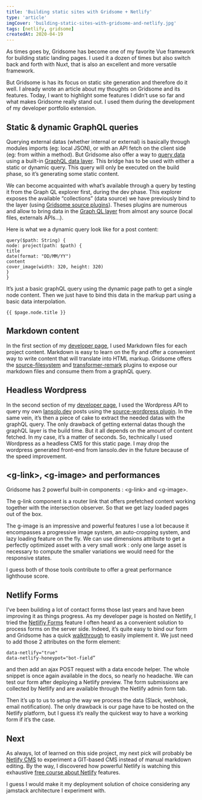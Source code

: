 ```yaml
---
title: 'Building static sites with Gridsome + Netlify'
type: 'article'
imgCover: 'building-static-sites-with-gridsome-and-netlify.jpg'
tags: [netlify, gridsome]
createdAt: 2020-04-19
---
```


As times goes by, Gridsome has become one of my favorite Vue framework for building static landing pages. I used it a dozen of times but also switch back and forth with Nuxt, that is also an excellent and more versatile framework. 
<!--more-->
But Gridsome is has its focus on static site generation and therefore do it well. I already wrote an article about my thoughts on Gridsome and its features. Today, I want to highlight some features I didn’t use so far and what makes Gridsome really stand out. I used them during the development of my developer portfolio extension.

## Static & dynamic GraphQL queries

Querying external datas (whether internal or external) is basically through modules imports (eg: local JSON), or with an API fetch on the client side (eg: from within a method). But Gridsome also offer a way to [query data](https://gridsome.org/docs/querying-data/) using a built-in [GraphQL data layer](https://gridsome.org/docs/querying-data/). This bridge has to be used with either a static or dynamic query. This query will only be executed on the build phase, so it’s generating some static content. 

We can become acquainted with what’s available through a query by testing it from the Graph QL explorer first, during the dev phase. This explorer exposes the available “collections” (data source) we have previously bind to the layer (using [Gridsome source plugins](https://gridsome.org/plugins/)). Theses plugins are numerous and allow to bring data in the [Graph QL layer](https://gridsome.org/docs/data-layer/#the-graphql-explorer) from almost any source (local files, externals APIs…).

Here is what we a dynamic query look like for a post content:

```js{}
query($path: String) {
node: project(path: $path) {
title
date(format: "DD/MM/YY")
content
cover_image(width: 320, height: 320)
}
}
```

It’s just a basic graphQL query using the dynamic page path to get a single node content. Then we just have to bind this data in the markup part using a basic data interpolation.

```js{}
{{ $page.node.title }}
```

## Markdown content

In the first section of my [developer page](https://lansolo99.netlify.app/), I used Markdown files for each project content. Markdown is easy to learn on the fly and offer a convenient way to write content that will translate into HTML markup. Gridsome offers the [source-filesystem](https://lansolo99.netlify.app/) and [transformer-remark](https://gridsome.org/plugins/@gridsome/transformer-remark) plugins to expose our markdown files and consume them from a graphQL query.

## Headless Wordpress

In the second section of my [developer page](https://lansolo99.netlify.app/), I used the Wordpress API to query my own [lansolo.dev](https://lansolo.dev) posts using the [source-wordpress plugin](https://gridsome.org/plugins/@gridsome/source-wordpress). In the same vein, it’s then a piece of cake to extract the needed datas with the graphQL query. The only drawback of getting external datas though the graphQL layer is the build time. But it all depends on the amount of content fetched. In my case, it’s a matter of seconds. So, technically I used Wordpress as a headless CMS for this static page. I may drop the wordpress generated front-end from lansolo.dev in the future because of the speed improvement.


## &lt;g-link&gt;, &lt;g-image&gt; and performances

Gridsome has 2 powerful built-in components : &lt;g-link&gt; and &lt;g-image&gt;.

The g-link component is a router link that offers prefetched content working together with the intersection observer. So that we get lazy loaded pages out of the box.

The g-image is an impressive and powerful features I use a lot because it encompasses a progressive image system, an auto-cropping system, and lazy loading feature on the fly. We can use dimensions attribute to get a perfectly optimized asset with a very small work : only one large asset is necessary to compute the smaller variations we would need for the responsive states.

I guess both of those tools contribute to offer a great performance lighthouse score.

## Netlify Forms

I’ve been building a lot of contact forms those last years and have been improving it as things progress. As my developer page is hosted on Netlify, I tried the [Netlifiy Forms](https://docs.netlify.com/forms/setup/) feature I often heard as a convenient solution to process forms on the server side. Indeed, it’s quite easy to bind our form and Gridsome has a quick [walkthrough](https://docs.netlify.com/forms/setup/) to easily implement it. We just need to add those 2 attributes on the form element:

```js{}
data-netlify="true"
data-netlify-honeypot="bot-field”
```

and then add an ajax POST request with a data encode helper. The whole snippet is once again available in the docs, so nearly no headache. We can test our form after deploying a Netlify preview. The form submissions are collected by Netlify and are available through the Netlify admin form tab.

Then it’s up to us to setup the way we process the data (Slack, webhook, email notification). The only drawback is our page have to be hosted on the Netlify platform, but I guess it’s really the quickest way to have a working form if it’s the case.

## Next

As always, lot of learned on this side project, my next pick will probably be [Netlify CMS](https://www.netlifycms.org/) to experiment a GIT-based CMS instead of manual markdown editing. By the way, I discovered how powerful Netlify is watching this exhaustive [free course about Netlify](https://youtu.be/mT5siI19gtc) features.

I guess I would make it my deployment solution of choice considering any jamstack architecture I experiment with.




